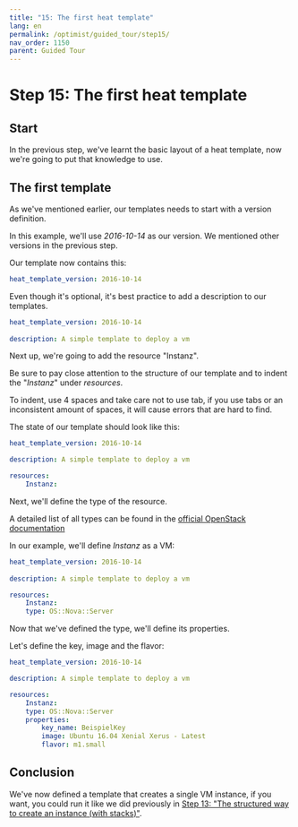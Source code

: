 ```yaml
---
title: "15: The first heat template"
lang: en
permalink: /optimist/guided_tour/step15/
nav_order: 1150
parent: Guided Tour
---
```


Step 15: The first heat template
================================

Start
-----

In the previous step, we've learnt the basic layout of a heat template, now
we're going to put that knowledge to use.

The first template
------------------

As we've mentioned earlier, our templates needs to start with a version
definition.

In this example, we'll use *2016-10-14* as our version. We mentioned other
versions in the previous step.

Our template now contains this:

```yaml
heat_template_version: 2016-10-14
```

Even though it's optional, it's best practice to add a description to our
templates.

```yaml
heat_template_version: 2016-10-14
 
description: A simple template to deploy a vm
```

Next up, we're going to add the resource "Instanz".

Be sure to pay close attention to the structure of our template and to
indent the "*Instanz*" under *resources*.

To indent, use 4 spaces and take care not to use tab, if you use tabs or an
inconsistent amount of spaces, it will cause errors that are hard to find.

The state of our template should look like this:

```yaml
heat_template_version: 2016-10-14

description: A simple template to deploy a vm

resources:
    Instanz:
```

Next, we'll define the type of the resource.

A detailed list of all types can be found in the [official OpenStack
documentation](https://docs.openstack.org/developer/heat/template_guide/openstack.html)

In our example, we'll define *Instanz* as a VM:

```yaml
heat_template_version: 2016-10-14
 
description: A simple template to deploy a vm

resources:
    Instanz:
    type: OS::Nova::Server
```

Now that we've defined the type, we'll define its properties.

Let's define the key, image and the flavor:

```yaml
heat_template_version: 2016-10-14

description: A simple template to deploy a vm

resources:
    Instanz:
    type: OS::Nova::Server
    properties:
        key_name: BeispielKey
        image: Ubuntu 16.04 Xenial Xerus - Latest
        flavor: m1.small
```

Conclusion
-----------

We've now defined a template that creates a single VM instance, if you want,
you could run it like we did previously in [Step 13: "The structured way to create an instance (with stacks)"](/optimist/guided_tour/step13).
